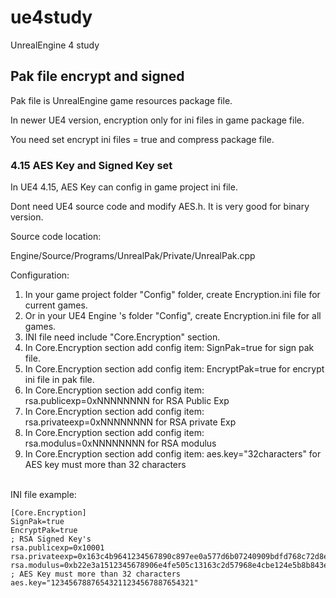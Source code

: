 # ue4study
UnrealEngine 4 study

## Pak file encrypt and signed

Pak file is UnrealEngine game resources package file.<br/>

In newer UE4 version, encryption only for ini files in game package file.<br/>

You need set encrypt ini files = true and compress package file.<br/>

### 4.15 AES Key and Signed Key set

In UE4 4.15, AES Key can config in game project ini file.<br/>

Dont need UE4 source code and modify AES.h. It is very good for binary version.<br/>

Source code location:<br/>

Engine/Source/Programs/UnrealPak/Private/UnrealPak.cpp<br/>

Configuration:<br/>
1. In your game project folder "Config" folder, create Encryption.ini file for current games.
1. Or in your UE4 Engine \'s folder "Config", create Encryption.ini file for all games.
1. INI file need include "Core.Encryption" section.
1. In Core.Encryption section add config item: SignPak=true for sign pak file.
1. In Core.Encryption section add config item: EncryptPak=true for encrypt ini file in pak file.
1. In Core.Encryption section add config item: rsa.publicexp=0xNNNNNNNN for RSA Public Exp
1. In Core.Encryption section add config item: rsa.privateexp=0xNNNNNNNN for RSA private Exp
1. In Core.Encryption section add config item: rsa.modulus=0xNNNNNNNN for RSA modulus
1. In Core.Encryption section add config item: aes.key="32characters" for AES key must more than 32 characters
<br/>
INI file example:<br/>

````
[Core.Encryption]
SignPak=true
EncryptPak=true
; RSA Signed Key's
rsa.publicexp=0x10001
rsa.privateexp=0x163c4b9641234567890c897ee0a577d6b07240909bdfd768c72d8ea8cc025bb1
rsa.modulus=0xb22e3a1512345678906e4fe505c13163c2d57968e4cbe124e5b8b843e91a8c55
; AES Key must more than 32 characters
aes.key="12345678876543211234567887654321"
````
